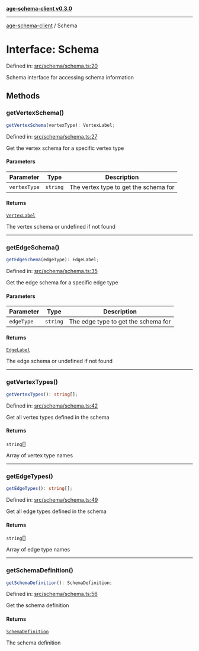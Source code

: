 [**age-schema-client v0.3.0**](../index.md)

***

[age-schema-client](/ageSchemaClient/api-generated/index.md) / Schema

# Interface: Schema

Defined in: [src/schema/schema.ts:20](https://github.com/standardbeagle/ageSchemaClient/blob/main/src/schema/schema.ts#L20)

Schema interface for accessing schema information

## Methods

### getVertexSchema()

```ts
getVertexSchema(vertexType): VertexLabel;
```

Defined in: [src/schema/schema.ts:27](https://github.com/standardbeagle/ageSchemaClient/blob/main/src/schema/schema.ts#L27)

Get the vertex schema for a specific vertex type

#### Parameters

| Parameter | Type | Description |
| ------ | ------ | ------ |
| `vertexType` | `string` | The vertex type to get the schema for |

#### Returns

[`VertexLabel`](/ageSchemaClient/api-generated/interfaces/VertexLabel.md)

The vertex schema or undefined if not found

***

### getEdgeSchema()

```ts
getEdgeSchema(edgeType): EdgeLabel;
```

Defined in: [src/schema/schema.ts:35](https://github.com/standardbeagle/ageSchemaClient/blob/main/src/schema/schema.ts#L35)

Get the edge schema for a specific edge type

#### Parameters

| Parameter | Type | Description |
| ------ | ------ | ------ |
| `edgeType` | `string` | The edge type to get the schema for |

#### Returns

[`EdgeLabel`](/ageSchemaClient/api-generated/interfaces/EdgeLabel.md)

The edge schema or undefined if not found

***

### getVertexTypes()

```ts
getVertexTypes(): string[];
```

Defined in: [src/schema/schema.ts:42](https://github.com/standardbeagle/ageSchemaClient/blob/main/src/schema/schema.ts#L42)

Get all vertex types defined in the schema

#### Returns

`string`[]

Array of vertex type names

***

### getEdgeTypes()

```ts
getEdgeTypes(): string[];
```

Defined in: [src/schema/schema.ts:49](https://github.com/standardbeagle/ageSchemaClient/blob/main/src/schema/schema.ts#L49)

Get all edge types defined in the schema

#### Returns

`string`[]

Array of edge type names

***

### getSchemaDefinition()

```ts
getSchemaDefinition(): SchemaDefinition;
```

Defined in: [src/schema/schema.ts:56](https://github.com/standardbeagle/ageSchemaClient/blob/main/src/schema/schema.ts#L56)

Get the schema definition

#### Returns

[`SchemaDefinition`](/ageSchemaClient/api-generated/interfaces/SchemaDefinition.md)

The schema definition
